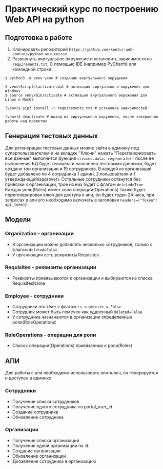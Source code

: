 # Практический курс по построению Web API на python

## Подготовка в работе
1. Клонировать репозиторий `https://github.com/kontur-web-courses/python-web-course`
2. Развернуть виртуальное окружение и установить зависимости из `requirements.txt`. 
C помощью IDE (например PyCharm) или командной строки:  
```shell
$ python3 -m venv venv # создание виртуального окрущения

$ venv\Scripts\activate.bat # активация виртуального окружения для Windows
$ source venv/bin/activate # активация виртуального окружения для Linux и MacOS

(venv)$ pip3 install -r requirements.txt # установка зависимостей

(venv)$ deactivate # выход из виртуального окружения, после завершения работы над проектом
```


## Генерация тестовых данных
Для регенерации тестовых данных можно зайти в админку под суперпользователем и на
вкладке "Ключи" нажать "Перегенерировать все данные" выполнится функция ```srvices.data.
regenerate()``` после ее
выполнения БД будет очищена и наполнена тестовыми данными, будет создано три
организации и 19 сотрудников. В каждой из организаций будет добавлено по 4 сотрудника
1 админ, 2 пользователя и 1 утверждающий(approver). Остальные сотрудники останутся 
без привязки к организации, трое из них будет с флагом ```deleted=True``` 
Каждая роль(Roles) имеет свои операции(Operations)
Также будет перегенерирован ключ для доступа к апи, он будет годен 24 часа, при 
запросах в апи его необходимо включать в заголовки ```headers={"Token": api_token}```

## Модели

### Organization - организации

- В организации можно добавлять несколько сотрудников, только с флагом 
  ```deleted=False```
- У организации есть реквизиты Requisites

### Requisites - реквизиты организации

- Реквизиты привязываются к организации и выбираются из списка RequisitesName

### Employee - сотрудники

- Сотрудники это User с флагом ```is_superuser = False```
- Сотрудник может быть помечен как удаленный ```deleted=False```
- У сотрудника назначаются в организации определенные роли(RoleOperations)

### RoleOperations - операции для роли

- Список операции(Operations) привязанных к роли(Roles)


## АПИ

Для работы с апи необходимо использовать апи-ключ, он генерируется и доступен в админке

### Сотрудники
- Получение списка сотрудников
- Получение одного сотрудника по portal_user_id
- Создание сотрудника
- Обновление сотрудника

### Организации
- Получение списка организаций
- Получение одной организации по id
- Создание организации
- Обновление организации
- Добавление сотрудника в организацию